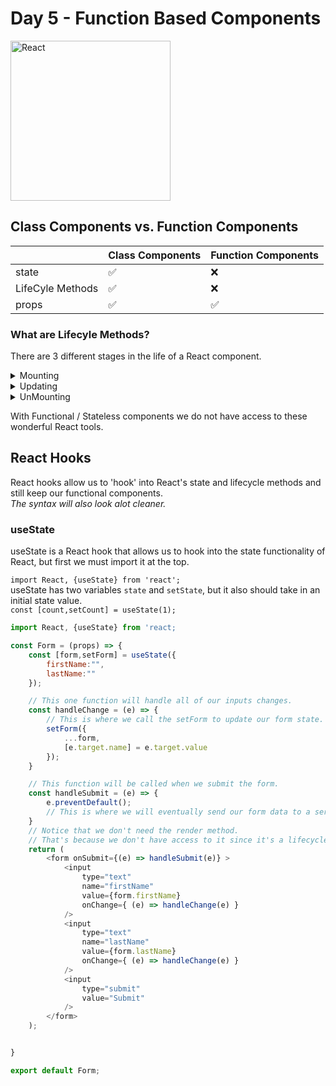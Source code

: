 # Day 5 - Function Based Components

<img src="https://raw.githubusercontent.com/adion81/mern-lectures/master/assets/React-icon.svg" width="256px" alt="React" />

## Class Components vs. Function Components

|   |Class Components | Function Components |
|-------------------|---------------------|---------------------|
|  state  | &#9989; | &#10060; |
| LifeCyle Methods | &#9989; | &#10060;  |
|  props | &#9989; |  &#9989; |

### What are Lifecyle Methods?

There are 3 different stages in the life of a React component.
<details>
    <summary>Mounting</summary>
    <ol>
        <li>constructor()</li>
        <li>render()</li>
        <li>componenetDidMount()</li>
    </ol>
</details>
<details>
    <summary>Updating</summary>
    <ol>
        <li>shouldComponentUpdate()</li>
        <li>render()</li>
        <li>componenetDidUpdate()</li>
    </ol>
</details>
<details>
    <summary>UnMounting</summary>
    <ol>
        <li>componentWillUnmount()</li>
    </ol>
</details>

With Functional / Stateless  components we do not have access to these wonderful React tools.<br>

## React Hooks

React hooks allow us to 'hook' into React's state and lifecycle methods and still keep our functional components.<br>
*The syntax will also look alot cleaner.*

### useState

useState is a React hook that allows us to hook into the state functionality of React, but first we must import it at the top.

`import React, {useState} from 'react';`
<br>
useState has two variables `state` and `setState`, but it also should take in an initial state value.<br>
`const [count,setCount] = useState(1);`

```javascript
import React, {useState} from 'react;

const Form = (props) => {
    const [form,setForm] = useState({
        firstName:"",
        lastName:""
    });

    // This one function will handle all of our inputs changes.
    const handleChange = (e) => {
        // This is where we call the setForm to update our form state.
        setForm({
            ...form,
            [e.target.name] = e.target.value
        });
    }

    // This function will be called when we submit the form.
    const handleSubmit = (e) => {
        e.preventDefault();
        // This is where we will eventually send our form data to a server.
    }
    // Notice that we don't need the render method.
    // That's because we don't have access to it since it's a lifecycle method.
    return (
        <form onSubmit={(e) => handleSubmit(e)} >
            <input 
                type="text"
                name="firstName"
                value={form.firstName}
                onChange={ (e) => handleChange(e) }
            />
            <input 
                type="text"
                name="lastName"
                value={form.lastName}
                onChange={ (e) => handleChange(e) }
            />
            <input 
                type="submit"
                value="Submit"
            />
        </form>
    );


}

export default Form;
```
